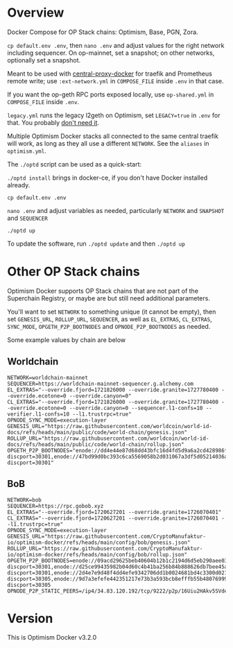 # Overview

Docker Compose for OP Stack chains: Optimism, Base, PGN, Zora.

`cp default.env .env`, then `nano .env` and adjust values for the right network including sequencer. On op-mainnet,
set a snapshot; on other networks, optionally set a snapshot.

Meant to be used with [central-proxy-docker](https://github.com/CryptoManufaktur-io/central-proxy-docker) for traefik
and Prometheus remote write; use `:ext-network.yml` in `COMPOSE_FILE` inside `.env` in that case.

If you want the op-geth RPC ports exposed locally, use `op-shared.yml` in `COMPOSE_FILE` inside `.env`.

`legacy.yml` runs the legacy l2geth on Optimism, set `LEGACY=true` in `.env` for that. You probably
[don't need it](https://community.optimism.io/docs/developers/bedrock/node-operator-guide/#historical-execution-vs-historical-data-routing).

Multiple Optimism Docker stacks all connected to the same central traefik will work, as long as they all use a
different `NETWORK`. See the `aliases` in `optimism.yml`.

The `./optd` script can be used as a quick-start:

`./optd install` brings in docker-ce, if you don't have Docker installed already.

`cp default.env .env`

`nano .env` and adjust variables as needed, particularly `NETWORK` and `SNAPSHOT` and `SEQUENCER`

`./optd up`

To update the software, run `./optd update` and then `./optd up`

# Other OP Stack chains

Optimism Docker supports OP Stack chains that are not part of the Superchain Registry, or maybe are but still
need additional parameters.

You'll want to set `NETWORK` to something unique (it cannot be empty), then set `GENESIS_URL`, `ROLLUP_URL`,
`SEQUENCER`, as well as `EL_EXTRAS`, `CL_EXTRAS`, `SYNC_MODE`, `OPGETH_P2P_BOOTNODES` and `OPNODE_P2P_BOOTNODES` as needed.

Some example values by chain are below

## Worldchain

```
NETWORK=worldchain-mainnet
SEQUENCER=https://worldchain-mainnet-sequencer.g.alchemy.com
EL_EXTRAS="--override.fjord=1721826000 --override.granite=1727780400 --override.ecotone=0 --override.canyon=0"
CL_EXTRAS="--override.fjord=1721826000 --override.granite=1727780400 --override.ecotone=0 --override.canyon=0 --sequencer.l1-confs=10 --verifier.l1-confs=10 --l1.trustrpc=true"
OPNODE_SYNC_MODE=execution-layer
GENESIS_URL="https://raw.githubusercontent.com/worldcoin/world-id-docs/refs/heads/main/public/code/world-chain/genesis.json"
ROLLUP_URL="https://raw.githubusercontent.com/worldcoin/world-id-docs/refs/heads/main/public/code/world-chain/rollup.json"
OPGETH_P2P_BOOTNODES="enode://dd4e44e87d68dd43bfc16d4fd5d9a6a2cd428986f75ddf15c8a72add0ad425852b9c36b6c5999ab7a37cc64d9bc1b68d549bc088dfa728e84dea7ae617f64e04@107.22.23.212:0?discport=30301,enode://47bd99d0bc393c6ca5569058b2d031067a3df5d05214036a5b88c9b817d52e08d7514d452b1aa623cfb3dd415136dcaf90c962e62d9337ff511fee0e9d1c8b28@18.207.96.148:0?discport=30301"
```

## BoB

```
NETWORK=bob
SEQUENCER=https://rpc.gobob.xyz
EL_EXTRAS="--override.fjord=1720627201 --override.granite=1726070401"
CL_EXTRAS="--override.fjord=1720627201 --override.granite=1726070401 --l1.trustrpc=true"
OPNODE_SYNC_MODE=execution-layer
GENESIS_URL="https://raw.githubusercontent.com/CryptoManufaktur-io/optimism-docker/refs/heads/main/config/bob/genesis.json"
ROLLUP_URL="https://raw.githubusercontent.com/CryptoManufaktur-io/optimism-docker/refs/heads/main/config/bob/rollup.json"
OPGETH_P2P_BOOTNODES=enode://09acd29625beb40604b12b1c2194d6d5eb290aee03e0149675201ed717ce226c506671f46fcd440ce6f5e62dc4e059ffe88bcd931f2febcd22520ae7b9d00b5e@34.83.120.192:9222?discport=30301,enode://d25ce99435982b04d60c4b41ba256b84b888626db7bee45a9419382300fbe907359ae5ef250346785bff8d3b9d07cd3e017a27e2ee3cfda3bcbb0ba762ac9674@bootnode.conduit.xyz:0?discport=30301,enode://2d4e7e9d48f4dd4efe9342706dd1b0024681bd4c3300d021f86fc75eab7865d4e0cbec6fbc883f011cfd6a57423e7e2f6e104baad2b744c3cafaec6bc7dc92c1@34.65.43.171:0?discport=30305,enode://9d7a3efefe442351217e73b3a593bcb8efffb55b4807699972145324eab5e6b382152f8d24f6301baebbfb5ecd4127bd3faab2842c04cd432bdf50ba092f6645@34.65.109.126:0?discport=30305
OPNODE_P2P_STATIC_PEERS=/ip4/34.83.120.192/tcp/9222/p2p/16Uiu2HAkv5SVdeF4hFqJyCATwT87S3PZmutm8akrgwfcdFeqNxWw
```

# Version

This is Optimism Docker v3.2.0
